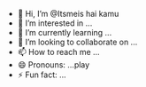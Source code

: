 - 👋 Hi, I’m @Itsmeis hai kamu
- 👀 I’m interested in ...
- 🌱 I’m currently learning ...
- 💞️ I’m looking to collaborate on ...
- 📫 How to reach me ...
- 😄 Pronouns: ...play
- ⚡ Fun fact: ...

<!---
Itsmeis/Itsmeis is a ✨ special ✨ repository because its `README.md` (this file) appears on your GitHub profile.
You can click the Preview link to take a look at your changes.
--->
